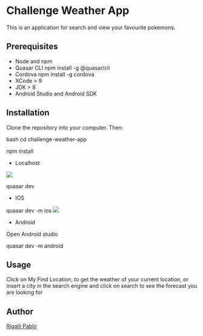 # Challenge Weather App

This is an application for search and view your favourite pokemons.

## Prerequisites

- Node and npm
- Quasar CLI npm install -g @quasar/cli
- Cordova npm install -g cordova
- XCode > 9
- JDK > 8
- Android Studio and Android SDK


## Installation

 Clone the repository into your computer.
 Then:

bash
cd challenge-weather-app

npm install

- Localhost

![](src/asstets/screen-shot-desktop)

quasar dev

- IOS

quasar dev -m ios
![](src/asstets/screenshot-capture-ios.jpg)
- Android

 Open Android studio

quasar dev -m android



## Usage



Click on My Find Location, to get the weather of your current location, or insert a city in the search engine and click on search to see the forecast you are looking for




## Author

[Rigalli Pablo](https://www.linkedin.com/in/pablo-rigalli-376a04189/)
